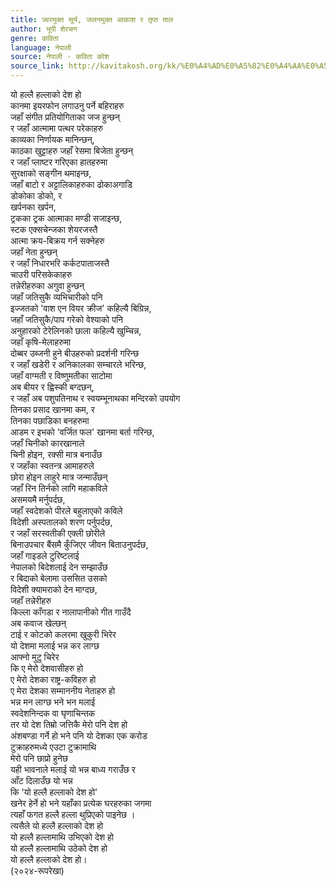 ```yaml
---
title: ज्वरमुक्त सूर्य, जलनमुक्त आकाश र तृप्त ताल
author: भूपी शेरचन
genre: कविता
language: नेपाली
source: नेपाली - कविता कोश
source_link: http://kavitakosh.org/kk/%E0%A4%AD%E0%A5%82%E0%A4%AA%E0%A5%80_%E0%A4%B6%E0%A5%87%E0%A4%B0%E0%A4%9A%E0%A4%A8
---
```


यो हल्लै हल्लाको देश हो  
कानमा इयरफोन लगाउनु पर्ने बहिराहरु  
जहाँ संगीत प्रतियोगिताका जज हुन्छन्  
र जहाँ आत्मामा पत्थर परेकाहरु  
काव्यका निर्णायक मानिन्छन्,  
काठका खुट्टाहरु जहाँ रेसमा बिजेता हुन्छन्  
र जहाँ प्लाष्टर गरिएका हातहरुमा  
सुरक्षाको सङ्गीन थमाइन्छ,  
जहाँ बाटो र अट्टालिकाहरुका ढोकाअगाडि  
डोकोका डोको, र  
खर्पनका खर्पन,  
ट्रकका ट्रक आत्माका मण्डी सजाइन्छ,  
स्टक एक्सचेन्जका शेयरजस्तै  
आत्मा क्रय-बिक्रय गर्न सक्नेहरु  
जहाँ नेता हुन्छन्  
र जहाँ निधारभरि कर्कटपाताजस्तै  
चाउरी परिसकेकाहरु  
तन्नेरीहरुका अगुवा हुन्छन्  
जहाँ जतिसुकै व्यभिचारीको पनि  
इज्जतको 'वाश एन वियर क्रीज' कहिल्यै बिग्रिन्न,  
जहाँ जतिसुकै/पाप गरेको वेश्याको पनि  
अनुहारको टेरेलिनको छाला कहिल्यै खुम्चिन्न,  
जहाँ कृषि-मेलाहरुमा  
दोब्बर उब्जनी हुने बीउहरुको प्रदर्शनी गरिन्छ  
र जहाँ खडेरी र अनिकालका सम्चारले भरिन्छ,  
जहाँ वाग्मती र विष्णुमतीका साटोमा  
अब बीयर र ह्विस्की बग्दछन्,  
र जहाँ अब पशुपतिनाथ र स्वयम्भूनाथका मन्दिरको उपयोग  
तिनका प्रसाद खानमा कम, र  
तिनका पछाडिका बनहरुमा  
आडम र इभको 'वर्जित फल' खानमा बर्ता गरिन्छ,  
जहाँ चिनीको कारखानाले  
चिनी होइन, रक्सी मात्र बनाउँछ  
र जहाँका स्वतन्त्र आमाहरुले  
छोरा होइन लाहुरे मात्र जन्माउँछन्  
जहाँ रिन तिर्नको लागि महाकविले  
असमयमै मर्नुपर्दछ,  
जहाँ स्वदेशको पीरले बहुलाएको कविले  
विदेशी अस्पतालको शरण पर्नुपर्दछ,  
र जहाँ सरस्वतीकी एक्ली छोरीले  
बिनाउपचार बैंसमै कुँजिएर जीवन बिताउनुपर्दछ,  
जहाँ गाइडले टुरिष्टलाई  
नेपालको बिदेशलाई देन सम्झाउँछ  
र बिदाको बेलामा उससित उसको  
विदेशी क्यामराको देन माग्दछ,  
जहाँ तन्नेरीहरु  
किल्ला काँगडा र नालापानीको गीत गाउँदै  
अब कवाज खेल्छन्  
टाई र कोटको कलरमा खुकुरी भिरेर  
यो देशमा मलाई भन्न कर लाग्छ  
आफ्नो मुटु चिरेर  
कि ए मेरो देशवासीहरु हो  
ए मेरो देशका राष्ट्र-कविहरु हो  
ए मेरा देशका सम्माननीय नेताहरु हो  
भन्न मन लाग्छ भने भन मलाई  
स्वदेशनिन्दक वा घृणाचिन्तक  
तर यो देश तिम्रो जत्तिकै मेरो पनि देश हो  
अंशबण्डा गर्ने हो भने पनि यो देशका एक करोड  
टुक्राहरुमध्ये एउटा टुक्रामाथि  
मेरो पनि छाप्रो हुनेछ  
यही भावनाले मलाई यो भन्न बाध्य गराउँछ र  
आँट दिलाउँछ यो भन्न  
कि 'यो हल्लै हल्लाको देश हो'  
खनेर हेर्ने हो भने यहाँका प्रत्येक घरहरुका जगमा  
त्यहाँ फगत हल्लै हल्ला थुप्रिएको पाइनेछ ।  
त्यसैले यो हल्लै हल्लाको देश हो  
यो हल्लै हल्लामाथि उभिएको देश हो  
यो हल्लै हल्लामाथि उठेको देश हो  
यो हल्लै हल्लाको देश हो।  
(२०२४-रूपरेखा)
